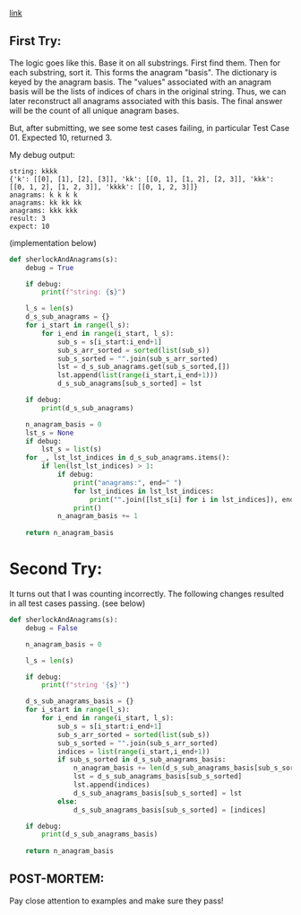 [link](https://www.hackerrank.com/challenges/sherlock-and-anagrams/problem?h_l=interview&h_r=next-challenge&h_v=zen&isFullScreen=false&playlist_slugs%5B%5D%5B%5D%5B%5D%5B%5D%5B%5D=interview-preparation-kit&playlist_slugs%5B%5D%5B%5D%5B%5D%5B%5D%5B%5D=dictionaries-hashmaps&h_r=next-challenge&h_v=zen)


## First Try:

The logic goes like this. Base it on all substrings. First find them.  Then for each substring, sort it.  This forms the anagram "basis".  The dictionary is keyed by the anagram basis.  The "values" associated with an anagram basis will be the lists of indices of chars in the original string.  Thus, we can later reconstruct all anagrams associated with this basis.  The final answer will be the count of all unique anagram bases.

But, after submitting, we see some test cases failing, in particular Test Case 01.  Expected 10, returned 3.

My debug output:
```
string: kkkk
{'k': [[0], [1], [2], [3]], 'kk': [[0, 1], [1, 2], [2, 3]], 'kkk': [[0, 1, 2], [1, 2, 3]], 'kkkk': [[0, 1, 2, 3]]}
anagrams: k k k k 
anagrams: kk kk kk 
anagrams: kkk kkk 
result: 3
expect: 10
```

(implementation below)

```python
def sherlockAndAnagrams(s):
    debug = True

    if debug:
        print(f"string: {s}")

    l_s = len(s)
    d_s_sub_anagrams = {}
    for i_start in range(l_s):
        for i_end in range(i_start, l_s):
            sub_s = s[i_start:i_end+1]
            sub_s_arr_sorted = sorted(list(sub_s))
            sub_s_sorted = "".join(sub_s_arr_sorted)
            lst = d_s_sub_anagrams.get(sub_s_sorted,[])
            lst.append(list(range(i_start,i_end+1)))
            d_s_sub_anagrams[sub_s_sorted] = lst

    if debug:
        print(d_s_sub_anagrams)

    n_anagram_basis = 0
    lst_s = None
    if debug:
        lst_s = list(s)
    for _, lst_lst_indices in d_s_sub_anagrams.items():
        if len(lst_lst_indices) > 1:
            if debug:
                print("anagrams:", end=" ")
                for lst_indices in lst_lst_indices:
                    print("".join([lst_s[i] for i in lst_indices]), end=" ")
                print()
            n_anagram_basis += 1
        
    return n_anagram_basis
```


# Second Try:

It turns out that I was counting incorrectly. The following changes resulted in all test cases passing.  (see below)

```python
def sherlockAndAnagrams(s):
    debug = False

    n_anagram_basis = 0

    l_s = len(s)

    if debug:
        print(f"string '{s}'")

    d_s_sub_anagrams_basis = {}
    for i_start in range(l_s):
        for i_end in range(i_start, l_s):
            sub_s = s[i_start:i_end+1]
            sub_s_arr_sorted = sorted(list(sub_s))
            sub_s_sorted = "".join(sub_s_arr_sorted)
            indices = list(range(i_start,i_end+1))
            if sub_s_sorted in d_s_sub_anagrams_basis:
                n_anagram_basis += len(d_s_sub_anagrams_basis[sub_s_sorted])
                lst = d_s_sub_anagrams_basis[sub_s_sorted]
                lst.append(indices)
                d_s_sub_anagrams_basis[sub_s_sorted] = lst
            else:
                d_s_sub_anagrams_basis[sub_s_sorted] = [indices]

    if debug:
        print(d_s_sub_anagrams_basis)
        
    return n_anagram_basis
```


## POST-MORTEM:

Pay close attention to examples and make sure they pass!